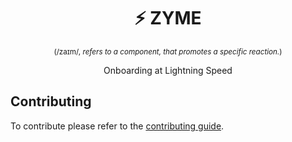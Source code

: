 <h1 align="center">⚡️ ZYME</h1>

<p align="center"><sup>(/zaɪm/, <em>refers to a component, that promotes a specific reaction.</em>)</sup></p>

<p align="center">Onboarding at Lightning Speed</p>

## Contributing

To contribute please refer to the [contributing guide](/CONTRIBUTING.md).
